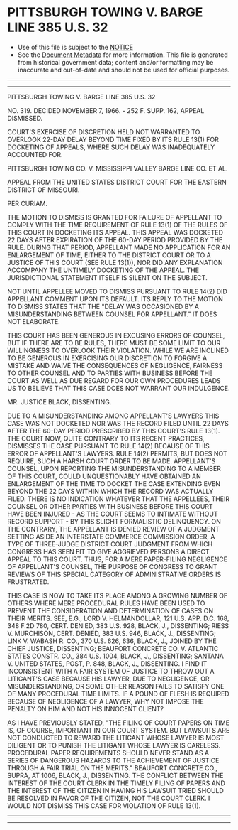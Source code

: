 ---
---

# PITTSBURGH TOWING V. BARGE LINE 385 U.S. 32

* Use of this file is subject to the [NOTICE](https://github.com/publicdocs/notice/blob/master/NOTICE)
* See the [Document Metadata](../../../) for more information.
  This file is generated from historical government data; content and/or formatting may be inaccurate and out-of-date and should not be used for official purposes.

----------
----------

PITTSBURGH TOWING V. BARGE LINE 385 U.S. 32

NO. 319.  DECIDED NOVEMBER 7, 1966.  - 252 F. SUPP. 162, APPEAL DISMISSED.

COURT'S EXERCISE OF DISCRETION HELD NOT WARRANTED TO OVERLOOK 22-DAY DELAY BEYOND TIME FIXED BY ITS RULE 13(1) FOR DOCKETING OF APPEALS, WHERE SUCH DELAY WAS INADEQUATELY ACCOUNTED FOR.

PITTSBURGH TOWING CO. V. MISSISSIPPI VALLEY BARGE LINE CO. ET AL.

APPEAL FROM THE UNITED STATES DISTRICT COURT FOR THE EASTERN DISTRICT OF MISSOURI.

PER CURIAM.

THE MOTION TO DISMISS IS GRANTED FOR FAILURE OF APPELLANT TO COMPLY WITH THE TIME REQUIREMENT OF RULE 13(1) OF THE RULES OF THIS COURT IN DOCKETING ITS APPEAL.  THIS APPEAL WAS DOCKETED 22 DAYS AFTER EXPIRATION OF THE 60-DAY PERIOD PROVIDED BY THE RULE.  DURING THAT PERIOD, APPELLANT MADE NO APPLICATION FOR AN ENLARGEMENT OF TIME, EITHER TO THE DISTRICT COURT OR TO A JUSTICE OF THIS COURT (SEE RULE 13(1)), NOR DID ANY EXPLANATION ACCOMPANY THE UNTIMELY DOCKETING OF THE APPEAL.  THE JURISDICTIONAL STATEMENT ITSELF IS SILENT ON THE SUBJECT.

NOT UNTIL APPELLEE MOVED TO DISMISS PURSUANT TO RULE 14(2) DID APPELLANT COMMENT UPON ITS DEFAULT.  ITS REPLY TO THE MOTION TO DISMISS STATES THAT THE "DELAY WAS OCCASIONED BY A MISUNDERSTANDING BETWEEN COUNSEL FOR APPELLANT."  IT DOES NOT ELABORATE.

THIS COURT HAS BEEN GENEROUS IN EXCUSING ERRORS OF COUNSEL, BUT IF THERE ARE TO BE RULES, THERE MUST BE SOME LIMIT TO OUR WILLINGNESS TO OVERLOOK THEIR VIOLATION.  WHILE WE ARE INCLINED TO BE GENEROUS IN EXERCISING OUR DISCRETION TO FORGIVE A MISTAKE AND WAIVE THE CONSEQUENCES OF NEGLIGENCE, FAIRNESS TO OTHER COUNSEL AND TO PARTIES WITH BUSINESS BEFORE THE COURT AS WELL AS DUE REGARD FOR OUR OWN PROCEDURES LEADS US TO BELIEVE THAT THIS CASE DOES NOT WARRANT OUR INDULGENCE.

MR. JUSTICE BLACK, DISSENTING.

DUE TO A MISUNDERSTANDING AMONG APPELLANT'S LAWYERS THIS CASE WAS NOT DOCKETED NOR WAS THE RECORD FILED UNTIL 22 DAYS AFTER THE 60-DAY PERIOD PRESCRIBED BY THIS COURT'S RULE 13(1).  THE COURT NOW, QUITE CONTRARY TO ITS RECENT PRACTICES, DISMISSES THE CASE PURSUANT TO RULE 14(2) BECAUSE OF THIS ERROR OF APPELLANT'S LAWYERS.  RULE 14(2) PERMITS, BUT DOES NOT REQUIRE, SUCH A HARSH COURT ORDER TO BE MADE.  APPELLANT'S COUNSEL, UPON REPORTING THE MISUNDERSTANDING TO A MEMBER OF THIS COURT, COULD UNQUESTIONABLY HAVE OBTAINED AN ENLARGEMENT OF THE TIME TO DOCKET THE CASE EXTENDING EVEN BEYOND THE 22 DAYS WITHIN WHICH THE RECORD WAS ACTUALLY FILED.  THERE IS NO INDICATION WHATEVER THAT THE APPELLEES, THEIR COUNSEL OR OTHER PARTIES WITH BUSINESS BEFORE THIS COURT HAVE BEEN INJURED - AS THE COURT SEEMS TO INTIMATE WITHOUT RECORD SUPPORT - BY THIS SLIGHT FORMALISTIC DELINQUENCY.  ON THE CONTRARY, THE APPELLANT IS DENIED REVIEW OF A JUDGMENT SETTING ASIDE AN INTERSTATE COMMERCE COMMISSION ORDER, A TYPE OF THREE-JUDGE DISTRICT COURT JUDGMENT FROM WHICH CONGRESS HAS SEEN FIT TO GIVE AGGRIEVED PERSONS A DIRECT APPEAL TO THIS COURT.  THUS, FOR A MERE PAPER-FILING NEGLIGENCE OF APPELLANT'S COUNSEL, THE PURPOSE OF CONGRESS TO GRANT REVIEWS OF THIS SPECIAL CATEGORY OF ADMINISTRATIVE ORDERS IS FRUSTRATED.

THIS CASE IS NOW TO TAKE ITS PLACE AMONG A GROWING NUMBER OF OTHERS WHERE MERE PROCEDURAL RULES HAVE BEEN USED TO PREVENT THE CONSIDERATION AND DETERMINATION OF CASES ON THEIR MERITS.  SEE, E.G., LORD V. HELMANDOLLAR, 121 U.S. APP. D.C. 168, 348 F.2D 780, CERT. DENIED, 383 U.S. 928, BLACK, J., DISSENTING; RIESS V. MURCHISON, CERT. DENIED, 383 U.S. 946, BLACK, J., DISSENTING; LINK V. WABASH R. CO., 370 U.S. 626, 636, BLACK, J., JOINED BY THE CHIEF JUSTICE, DISSENTING; BEAUFORT CONCRETE CO. V. ATLANTIC STATES CONSTR.  CO., 384 U.S. 1004, BLACK, J., DISSENTING; SANTANA V. UNITED STATES, POST, P. 848, BLACK, J., DISSENTING.  I FIND IT INCONSISTENT WITH A FAIR SYSTEM OF JUSTICE TO THROW OUT A LITIGANT'S CASE BECAUSE HIS LAWYER, DUE TO NEGLIGENCE, OR MISUNDERSTANDING, OR SOME OTHER REASON FAILS TO SATISFY ONE OF MANY PROCEDURAL TIME LIMITS.  IF A POUND OF FLESH IS REQUIRED BECAUSE OF NEGLIGENCE OF A LAWYER, WHY NOT IMPOSE THE PENALTY ON HIM AND NOT HIS INNOCENT CLIENT?

AS I HAVE PREVIOUSLY STATED, "THE FILING OF COURT PAPERS ON TIME IS, OF COURSE, IMPORTANT IN OUR COURT SYSTEM.  BUT LAWSUITS ARE NOT CONDUCTED TO REWARD THE LITIGANT WHOSE LAWYER IS MOST DILIGENT OR TO PUNISH THE LITIGANT WHOSE LAWYER IS CARELESS.  PROCEDURAL PAPER REQUIREMENTS SHOULD NEVER STAND AS A SERIES OF DANGEROUS HAZARDS TO THE ACHIEVEMENT OF JUSTICE THROUGH A FAIR TRIAL ON THE MERITS."  BEAUFORT CONCRETE CO., SUPRA, AT 1006, BLACK, J., DISSENTING.  THE CONFLICT BETWEEN THE INTEREST OF THE COURT CLERK IN THE TIMELY FILING OF PAPERS AND THE INTEREST OF THE CITIZEN IN HAVING HIS LAWSUIT TRIED SHOULD BE RESOLVED IN FAVOR OF THE CITIZEN, NOT THE COURT CLERK.  I WOULD NOT DISMISS THIS CASE FOR VIOLATION OF RULE 13(1).


----------
----------

